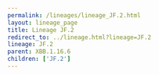 ```yaml
---
permalink: /lineages/lineage_JF.2.html
layout: lineage_page
title: Lineage JF.2
redirect_to: ../lineage.html?lineage=JF.2
lineage: JF.2
parent: XBB.1.16.6
children: ['JF.2']
---
```

